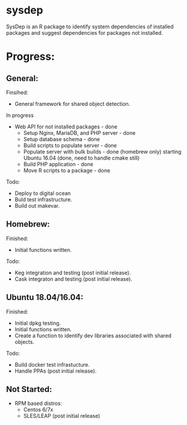# sysdep
SysDep is an R package to identify system dependencies of installed packages and suggest dependencies for packages not installed.


Progress:
============== 
 
General:
-----------

Finsihed:
 - General framework for shared object detection.
 
In progress 
 - Web API for not installed packages - done
   - Setup Nginx, MariaDB, and PHP server - done
   - Setup database schema - done 
   - Build scripts to populate server - done 
   - Populate server with bulk builds - done (homebrew only) starting Ubuntu 16.04 (done, need to handle cmake still) 
   - Build PHP application - done  
   - Move R scripts to a package - done

Todo: 
 - Deploy to digital ocean
 - Buld test infrastructure.
 - Build out makevar.


Homebrew:
-----------

Finished:
 - Initial functions written.

Todo:
 - Keg integration and testing (post initial release).
 - Cask integraton and testing (post initial release).


Ubuntu 18.04/16.04:
-----------

Finished:
 - Initial dpkg testing.
 - Initial functions written. 
 - Create a function to identify dev libraries associated with shared objects. 

Todo:
 - Build docker test infrastucture. 
 - Handle PPAs (post initial release). 


Not Started:
-----------

 - RPM based distros: 
   - Centos 6/7x
   - SLES/LEAP (post initial release)

  

